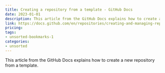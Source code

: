 ```yaml
---
title: Creating a repository from a template - GitHub Docs
date: 2023-01-01
description: This article from the GitHub Docs explains how to create a new repository from a template.
link: https://docs.github.com/en/repositories/creating-and-managing-repositories/creating-a-repository-from-a-template#creating-a-repository-from-a-template
pricing: 
tags: 
- unsorted-bookmarks-1 
categories: 
- unsorted 
---
```


This article from the GitHub Docs explains how to create a new repository from a template.